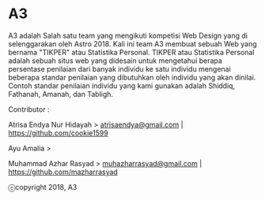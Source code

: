# A3
A3 adalah Salah satu team yang mengikuti kompetisi Web Design yang di selenggarakan oleh Astro 2018. Kali ini team A3 membuat sebuah Web yang bernama "TIKPER" atau Statistika Personal. 
  TIKPER atau Statistika Personal adalah sebuah situs web yang didesain untuk mengetahui berapa persentase penilaian dari banyak individu ke satu individu mengenai beberapa standar penilaian yang dibutuhkan oleh individu yang akan dinilai. Contoh standar penilaian individu yang kami gunakan adalah Shiddiq, Fathanah, Amanah, dan Tabligh.

Contributor :

Atrisa Endya Nur Hidayah > atrisaendya@gmail.com | https://github.com/cookie1599

Ayu Amalia               > 

Muhammad Azhar Rasyad    > muhazharrasyad@gmail.com | https://github.com/mazharrasyad


ⓒcopyright 2018, A3
